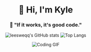 <h1 align="center">👋 Hi, I'm Kyle</h1>

<h3 align="center">🧠 "If it works, it's good code."</h3>

<div align="center">

  <img src="https://github-readme-stats.vercel.app/api?username=leesweqq&show_icons=true&theme=tokyonight" alt="leesweqq's GitHub stats" />

  <img src="https://github-readme-stats.vercel.app/api/top-langs/?username=leesweqq&layout=compact&theme=tokyonight" alt="Top Langs" />

</div>

<p align="center">
  <img src="https://github.com/user-attachments/assets/d585f19f-47a6-4a5f-aeb2-39daf1fc53d1" alt="Coding GIF">
</p>
